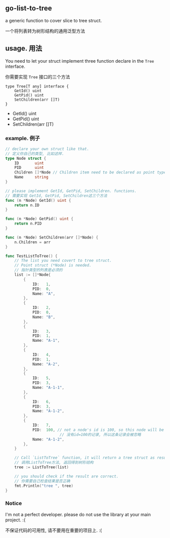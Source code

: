## go-list-to-tree

a generic function to cover slice to tree struct.

一个将列表转为树形结构的通用泛型方法

## usage. 用法

You need to let your struct implement three function declare in the `Tree` interface.

你需要实现 `Tree` 接口的三个方法

```golang
type Tree[T any] interface {
	GetId() uint
	GetPid() uint
	SetChildren(arr []T)
}
```

- GetId() uint
- GetPid() uint
- SetChildren(arr []T)

### example. 例子

```go
// declare your own struct like that.
// 定义你自己的类型, 比如这样.
type Node struct {
	ID       uint
	PID      uint
	Children []*Node // Children item need to be declared as point type.(children元素需要定义为指针类型)
	Name     string
}

// please implement GetId, GetPid, SetChildren. functions.
// 需要实现 GetId, GetPid, SetChildren这三个方法
func (n *Node) GetId() uint {
	return n.ID
}

func (n *Node) GetPid() uint {
	return n.PID
}

func (n *Node) SetChildren(arr []*Node) {
	n.Children = arr
}

func TestListToTree() {
	// The list you need covert to tree struct.
	// Point struct (*Node) is needed.
	// 指针类型的列表是必须的
	list := []*Node{
		{
			ID:   1,
			PID:  0,
			Name: "A",
		},
		{
			ID:   2,
			PID:  0,
			Name: "B",
		},
		{
			ID:   3,
			PID:  1,
			Name: "A-1",
		},
		{
			ID:   4,
			PID:  1,
			Name: "A-2",
		},
		{
			ID:   5,
			PID:  3,
			Name: "A-1-1",
		},
		{
			ID:   6,
			PID:  3,
			Name: "A-1-2",
		},
		{
			ID:   7,
			PID:  100, // not a node's id is 100, so this node will be ignored in result tree.(
			            // 没有id=100的记录, 所以这条记录会被忽略
			Name: "A-1-2",
		},
	}

	// Call `ListToTree` function, it will return a tree struct as result.  
    // 调用ListToTree方法, 返回得到树形结构
	tree := ListToTree(list)

	// you should check if the result are correct.
	// 你需要自己检查结果是否正确
	fmt.Println("tree ", tree)
}

```

### Notice

I'm not a perfect developer. please do not use the library at your main project. :(

不保证代码的可用性, 请不要用在重要的项目上. :( 